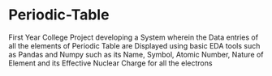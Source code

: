# Periodic-Table
First Year College Project developing a System wherein the Data entries of all the elements of Periodic Table are Displayed using basic EDA tools such as Pandas and Numpy such as its Name, Symbol, Atomic Number, Nature of Element and its Effective Nuclear Charge for all the electrons
